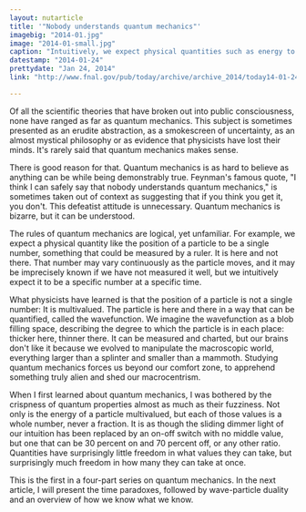 ```yaml
---
layout: nutarticle
title: '"Nobody understands quantum mechanics"'
imagebig: "2014-01.jpg"
image: "2014-01-small.jpg"
caption: "Intuitively, we expect physical quantities such as energy to be continuous and single-valued, like a dimmer switch. At very small scales, however, they are both discrete and multivalued, like a light switch that can be on and off at the same time."
datestamp: "2014-01-24"
prettydate: "Jan 24, 2014"
link: "http://www.fnal.gov/pub/today/archive/archive_2014/today14-01-24.html"

---
```


Of all the scientific theories that have broken out into public consciousness, none have ranged as far as quantum mechanics. This subject is sometimes presented as an erudite abstraction, as a smokescreen of uncertainty, as an almost mystical philosophy or as evidence that physicists have lost their minds. It's rarely said that quantum mechanics makes sense.

There is good reason for that. Quantum mechanics is as hard to believe as anything can be while being demonstrably true. Feynman's famous quote, "I think I can safely say that nobody understands quantum mechanics," is sometimes taken out of context as suggesting that if you think you get it, you don't. This defeatist attitude is unnecessary. Quantum mechanics is bizarre, but it can be understood.

The rules of quantum mechanics are logical, yet unfamiliar. For example, we expect a physical quantity like the position of a particle to be a single number, something that could be measured by a ruler. It is here and not there. That number may vary continuously as the particle moves, and it may be imprecisely known if we have not measured it well, but we intuitively expect it to be a specific number at a specific time.

What physicists have learned is that the position of a particle is not a single number: It is multivalued. The particle is here and there in a way that can be quantified, called the wavefunction. We imagine the wavefunction as a blob filling space, describing the degree to which the particle is in each place: thicker here, thinner there. It can be measured and charted, but our brains don't like it because we evolved to manipulate the macroscopic world, everything larger than a splinter and smaller than a mammoth. Studying quantum mechanics forces us beyond our comfort zone, to apprehend something truly alien and shed our macrocentrism.

When I first learned about quantum mechanics, I was bothered by the crispness of quantum properties almost as much as their fuzziness. Not only is the energy of a particle multivalued, but each of those values is a whole number, never a fraction. It is as though the sliding dimmer light of our intuition has been replaced by an on-off switch with no middle value, but one that can be 30 percent on and 70 percent off, or any other ratio. Quantities have surprisingly little freedom in what values they can take, but surprisingly much freedom in how many they can take at once.

This is the first in a four-part series on quantum mechanics. In the next article, I will present the time paradoxes, followed by wave-particle duality and an overview of how we know what we know.
